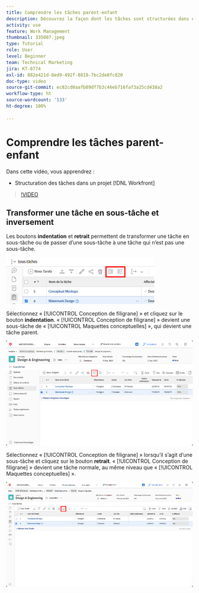 ```yaml
---
title: Comprendre les tâches parent-enfant
description: Découvrez la façon dont les tâches sont structurées dans une relation parent-enfant dans un projet  [!DNL  Workfront] .
activity: use
feature: Work Management
thumbnail: 335087.jpeg
type: Tutorial
role: User
level: Beginner
team: Technical Marketing
jira: KT-8774
exl-id: 882e421d-8ed9-492f-8810-7bc2de8fc820
doc-type: video
source-git-commit: ec82cd0aafb89df7b3c46eb716faf3a25cd438a2
workflow-type: ht
source-wordcount: '133'
ht-degree: 100%

---
```


# Comprendre les tâches parent-enfant

Dans cette vidéo, vous apprendrez :

* Structuration des tâches dans un projet [!DNL Workfront]

>[!VIDEO](https://video.tv.adobe.com/v/335087/?quality=12&learn=on)


## Transformer une tâche en sous-tâche et inversement

Les boutons **indentation** et **retrait** permettent de transformer une tâche en sous-tâche ou de passer d’une sous-tâche à une tâche qui n’est pas une sous-tâche.

![Une image des boutons indentation et retrait.](assets/indent-and-outdent.png)

Sélectionnez « [!UICONTROL Conception de filigrane] » et cliquez sur le bouton **indentation**. « [!UICONTROL Conception de filigrane] » devient une sous-tâche de « [!UICONTROL Maquettes conceptuelles] », qui devient une tâche parent.

![Une image illustrant l’utilisation du bouton d’indentation.](assets/indent.png)

Sélectionnez « [!UICONTROL Conception de filigrane] » lorsqu’il s’agit d’une sous-tâche et cliquez sur le bouton **retrait**. « [!UICONTROL Conception de filigrane] » devient une tâche normale, au même niveau que « [!UICONTROL Maquettes conceptuelles] ».

![Une image illustrant l’utilisation du bouton retrait.](assets/outdent.png)

